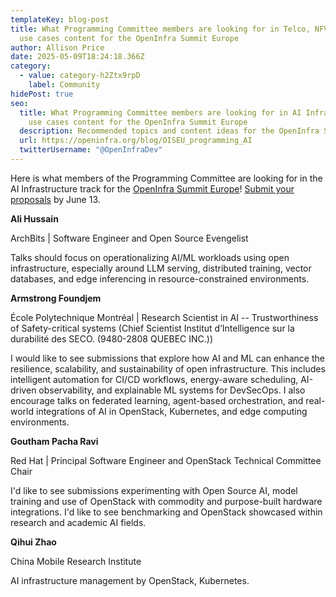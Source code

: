 ```yaml
---
templateKey: blog-post
title: What Programming Committee members are looking for in Telco, NFV & Edge
  use cases content for the OpenInfra Summit Europe
author: Allison Price
date: 2025-05-09T18:24:18.366Z
category:
  - value: category-h2Ztx9rpD
    label: Community
hidePost: true
seo:
  title: What Programming Committee members are looking for in AI Infrastructure
    use cases content for the OpenInfra Summit Europe
  description: Recommended topics and content ideas for the OpenInfra Summit Europe
  url: https://openinfra.org/blog/OISEU_programming_AI
  twitterUsername: "@OpenInfraDev"
---
```

Here is what members of the Programming Committee are looking for in the AI Infrastructure track for the [OpenInfra Summit Europe](https://summit2025.openinfra.org/)! [Submit your proposals](https://summit2025.openinfra.org/cfp/) by June 13.

**Ali Hussain**

ArchBits | Software Engineer and Open Source Evengelist

Talks should focus on operationalizing AI/ML workloads using open infrastructure, especially around LLM serving, distributed training, vector databases, and edge inferencing in resource-constrained environments.

**Armstrong Foundjem**

École Polytechnique Montréal | Research Scientist in AI -- Trustworthiness of Safety-critical systems (Chief Scientist Institut d’Intelligence sur la durabilité des SECO. (9480-2808 QUEBEC INC.))

I would like to see submissions that explore how AI and ML can enhance the resilience, scalability, and sustainability of open infrastructure. This includes intelligent automation for CI/CD workflows, energy-aware scheduling, AI-driven observability, and explainable ML systems for DevSecOps. I also encourage talks on federated learning, agent-based orchestration, and real-world integrations of AI in OpenStack, Kubernetes, and edge computing environments.

**Goutham Pacha Ravi**

Red Hat | Principal Software Engineer and OpenStack Technical Committee Chair

I'd like to see submissions experimenting with Open Source AI, model training and use of OpenStack with commodity and purpose-built hardware integrations. I'd like to see benchmarking and OpenStack showcased within research and academic AI fields.

**Qihui Zhao**

China Mobile Research Institute 

AI infrastructure management by OpenStack, Kubernetes.
